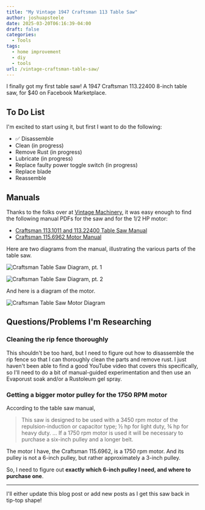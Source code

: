 ```yaml
---
title: "My Vintage 1947 Craftsman 113 Table Saw"
author: joshuapsteele
date: 2025-03-20T06:16:39-04:00
draft: false
categories:
  - Tools
tags:
  - home improvement
  - diy
  - tools
url: /vintage-craftsman-table-saw/
---
```


I finally got my first table saw! A 1947 Craftsman 113.22400 8-inch table saw, for $40 on Facebook Marketplace.

## To Do List

I'm excited to start using it, but first I want to do the following:

- ✅ Disassemble
- Clean (in progress)
- Remove Rust (in progress)
- Lubricate (in progress)
- Replace faulty power toggle switch (in progress)
- Replace blade
- Reassemble

## Manuals

Thanks to the folks over at [Vintage Machinery](http://vintagemachinery.org/), it was easy enough to find the following manual PDFs for the saw and for the 1/2 HP motor:

- [Craftsman 113.1011 and 113.22400 Table Saw Manual](/files/craftsman_table_saw_manual.pdf)
- [Craftsman 115.6962 Motor Manual](/files/craftsman_table_saw_motor_manual.pdf)

Here are two diagrams from the manual, illustrating the various parts of the table saw.

![Craftsman Table Saw Diagram, pt. 1](/craftsman_table_saw_manual_1.jpg)

![Craftsman Table Saw Diagram, pt. 2](/craftsman_table_saw_manual_2.jpg)

And here is a diagram of the motor.

![Craftsman Table Saw Motor Diagram](/craftsman_table_saw_motor_manual.jpg)

## Questions/Problems I'm Researching

### Cleaning the rip fence thoroughly

This shouldn't be too hard, but I need to figure out how to disassemble the rip fence so that I can thoroughly clean the parts and remove rust. I just haven't been able to find a good YouTube video that covers this specifically, so I'll need to do a bit of manual-guided experimentation and then use an Evaporust soak and/or a Rustoleum gel spray.

### Getting a bigger motor pulley for the 1750 RPM motor

According to the table saw manual, 

> This saw is designed to be used with a 3450 rpm motor of the repulsion-induction or capacitor type; ½ hp for light duty, ¾ hp for heavy duty. ... If a 1750 rpm motor is used it will be necessary to purchase a six-inch pulley and a longer belt.

The motor I have, the Craftsman 115.6962, is a 1750 rpm motor. And its pulley is not a 6-inch pulley, but rather approximately a 3-inch pulley.

So, I need to figure out **exactly which 6-inch pulley I need, and where to purchase one**.

---

I'll either update this blog post or add new posts as I get this saw back in tip-top shape!